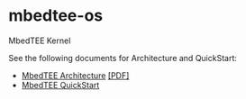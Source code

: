 # mbedtee-os
MbedTEE Kernel

See the following documents for Architecture and QuickStart:

 * <a href="https://github.com/mbedtee/mbedtee-docs/blob/main/MbedTEE_Software_Architecture.md">MbedTEE Architecture</a>  <a href="https://github.com/mbedtee/mbedtee-docs/blob/main/MbedTEE_Software_Architecture.pdf">[PDF]</a>
 * <a href="https://github.com/mbedtee/mbedtee-docs/blob/main/MbedTEE_QuickStart_Guide.md">MbedTEE QuickStart</a>
 
